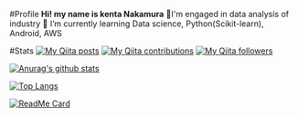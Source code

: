 #Profile
**Hi! my name is kenta Nakamura**
🌱I'm engaged in data analysis of industry
🌱 I’m currently learning Data science, Python(Scikit-learn), Android, AWS


#Stats
[![My Qiita posts](https://qiita-badge.apiapi.app/s/c60evaporator/posts.svg)](http://qiita.com/c60evaporator)
[![My Qiita contributions](https://qiita-badge.apiapi.app/s/c60evaporator/contributions.svg)](http://qiita.com/c60evaporator)
[![My Qiita followers](https://qiita-badge.apiapi.app/s/c60evaporator/followers.svg)](http://qiita.com/c60evaporator)

[![Anurag's github stats](https://github-readme-stats.vercel.app/api?username=c60evaporator)](https://github.com/anuraghazra/github-readme-stats)

[![Top Langs](https://github-readme-stats.vercel.app/api/top-langs/?username=c60evaporator)](https://github.com/anuraghazra/github-readme-stats)

[![ReadMe Card](https://github-readme-stats.vercel.app/api/pin/?username=c60evaporator&repo=seaborn_analyzer)](https://github.com/anuraghazra/github-readme-stats)
